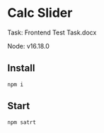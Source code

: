 # Calc Slider

Task:  Frontend Test Task.docx

Node:  v16.18.0


## Install

```
npm i 
```


## Start

```
npm satrt
```
